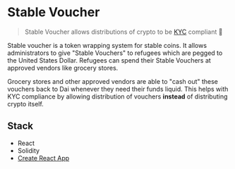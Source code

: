 # Stable Voucher

> Stable Voucher allows distributions of crypto to be [KYC](https://en.wikipedia.org/wiki/Know_your_customer) compliant 💸

Stable voucher is a token wrapping system for stable coins. It allows administrators to give "Stable Vouchers" to refugees which are pegged to the United States Dollar. Refugees can spend their Stable Vouchers at approved vendors like grocery stores.

Grocery stores and other approved vendors are able to "cash out" these vouchers back to Dai whenever they need their funds liquid. This helps with KYC compliance by allowing distribution of vouchers **instead** of distributing crypto itself.

## Stack

* React
* Solidity
* [Create React App](https://github.com/facebook/create-react-app)
